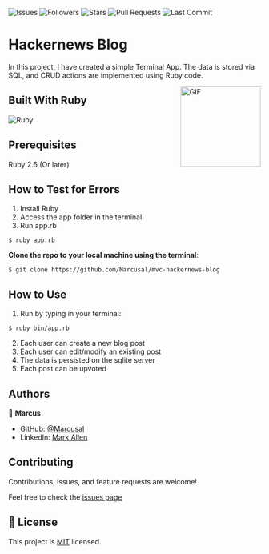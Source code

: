 ![Issues](https://img.shields.io/github/issues/marcusal/mvc-hackernews-blog?style=for-the-badge)
![Followers](https://img.shields.io/github/followers/marcusal?style=for-the-badge)
![Stars](https://img.shields.io/github/stars/marcusal?style=for-the-badge)
![Pull Requests](https://img.shields.io/github/issues-pr/marcusal/mvc-hackernews-blog?style=for-the-badge)
![Last Commit](https://img.shields.io/github/last-commit/marcusal/mvc-hackernews-blog/main?style=for-the-badge)

# Hackernews Blog
In this project, I have created a simple Terminal App. The data is stored via SQL, and CRUD actions are implemented using Ruby code.

<img align="right" alt="GIF" height="160px" src="https://media.giphy.com/media/lQO3dG0scKkkRAY5GN/giphy.gif" />

## Built With Ruby

![Ruby](http://img.shields.io/badge/-Ruby-3776AB?style=flat-square&logo=ruby&logoColor=red)

## Prerequisites

Ruby 2.6 (Or later)

## How to Test for Errors

1. Install Ruby
2. Access the app folder in the terminal
3. Run app.rb
```
$ ruby app.rb
```


__Clone the repo to your local machine using the terminal__:
```
$ git clone https://github.com/Marcusal/mvc-hackernews-blog
```

## How to Use

1. Run by typing in your terminal: 
```
$ ruby bin/app.rb
```
2. Each user can create a new blog post
3. Each user can edit/modify an existing post
4. The data is persisted on the sqlite server
5. Each post can be upvoted

## Authors

👤 **Marcus**

- GitHub: [@Marcusal](https://github.com/Marcusal)
- LinkedIn: [Mark Allen](https://www.linkedin.com/in/marcusa999/)


## Contributing

Contributions, issues, and feature requests are welcome!

Feel free to check the [issues page](https://github.com/Marcusal/mvc-hackernews-blog/issues)

## 📝 License

This project is [MIT](LICENSE) licensed.
